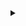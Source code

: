 <details><summary>
  <!-- Google tag (gtag.js) -->
<script async src="https://www.googletagmanager.com/gtag/js?id=G-4QGXD9XC50"></script>
<script>
  window.dataLayer = window.dataLayer || [];
  function gtag(){dataLayer.push(arguments);}
  gtag('js', new Date());

  gtag('config', 'G-4QGXD9XC50');
</script>
</summary></details>
